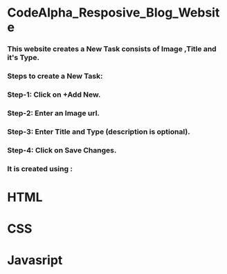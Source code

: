 # CodeAlpha_Resposive_Blog_Website
### This website creates a New Task consists of Image ,Title and it's Type.
### Steps to create a New Task:
### Step-1: Click on +Add New.
### Step-2: Enter an Image url.
### Step-3: Enter Title and Type (description is optional).
### Step-4: Click on Save Changes.
### It is created using :
# HTML
# CSS
# Javasript

